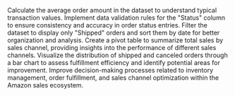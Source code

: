Calculate the average order amount in the dataset to understand typical transaction values.
Implement data validation rules for the "Status" column to ensure consistency and accuracy in order status entries.
Filter the dataset to display only "Shipped" orders and sort them by date for better organization and analysis.
Create a pivot table to summarize total sales by sales channel, providing insights into the performance of different sales channels.
 Visualize the distribution of shipped and canceled orders through a bar chart to assess fulfillment efficiency and identify potential areas for improvement.
Improve decision-making processes related to inventory management, order fulfillment, and sales channel optimization within the Amazon sales ecosystem.
